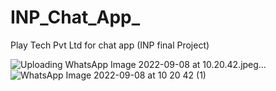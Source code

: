 # INP_Chat_App_
Play Tech Pvt Ltd for chat app (INP final Project)

![Uploading WhatsApp Image 2022-09-08 at 10.20.42.jpeg…]()
![WhatsApp Image 2022-09-08 at 10 20 42 (1)](https://user-images.githubusercontent.com/90233777/189041973-37d3bf3f-7a7f-4ed9-abaa-2e47544b9bf2.jpeg)
